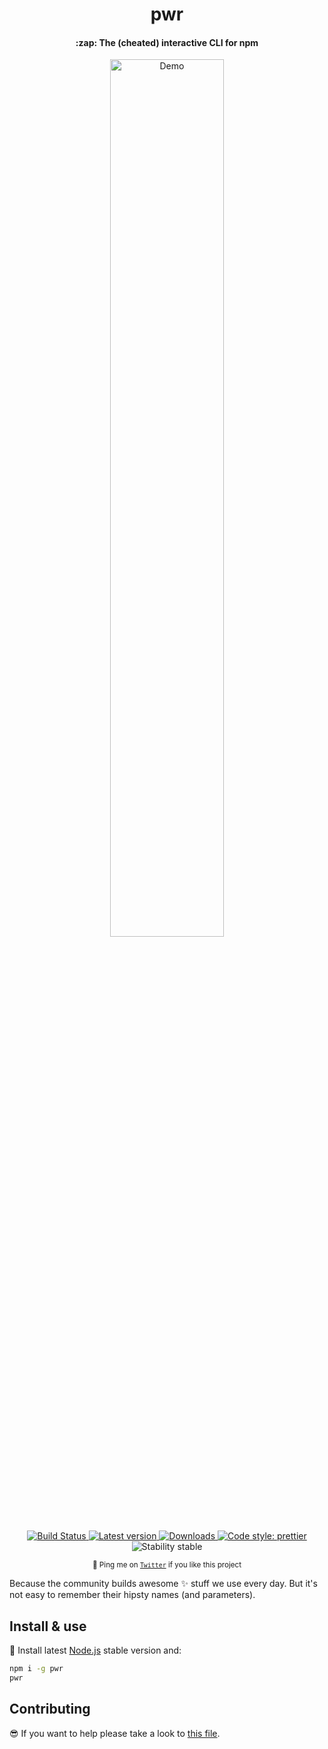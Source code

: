 <h1 align="center">pwr</h1>

<h4 align="center">
  :zap: The (cheated) interactive CLI for npm
</h4>

<div align="center">
  <img alt="Demo" src="https://media.giphy.com/media/cIERhJw7joBgNWLDn4/giphy.gif" width="60%">
</div>

<p align="center">
  <a href="https://travis-ci.org/jesusprubio/pwr">
    <img alt="Build Status" src="https://travis-ci.org/jesusprubio/pwr.svg?branch=master">
  </a>
  <a href="https://www.npmjs.com/pwr">
    <img alt="Latest version" src="https://img.shields.io/npm/v/pwr.svg">
  </a>
  <a href="https://www.npmjs.com/pwr">
    <img alt="Downloads" src="https://img.shields.io/npm/dm/pwr.svg">
  </a>
  <a href="https://github.com/prettier/prettier">
    <img alt="Code style: prettier" src="https://img.shields.io/badge/code_style-prettier-ff69b4.svg?style=flat-square">
  </a>
  <img alt="Stability stable" src="https://img.shields.io/badge/stability-stable-green.svg">
</p>
<p align="center">
  <sub>🤙 Ping me on <a href="https://twitter.com/jesusprubio"><code>Twitter</code></a> if you like this project</sub>
</p>

Because the community builds awesome :sparkles: stuff we use every day. But it's not easy to remember their hipsty names (and parameters).

## Install & use

:pizza: Install latest [Node.js](https://nodejs.org/download) stable version and:

```sh
npm i -g pwr
pwr
```

## Contributing

:sunglasses: If you want to help please take a look to [this file](.github/CONTRIBUTING.md).
